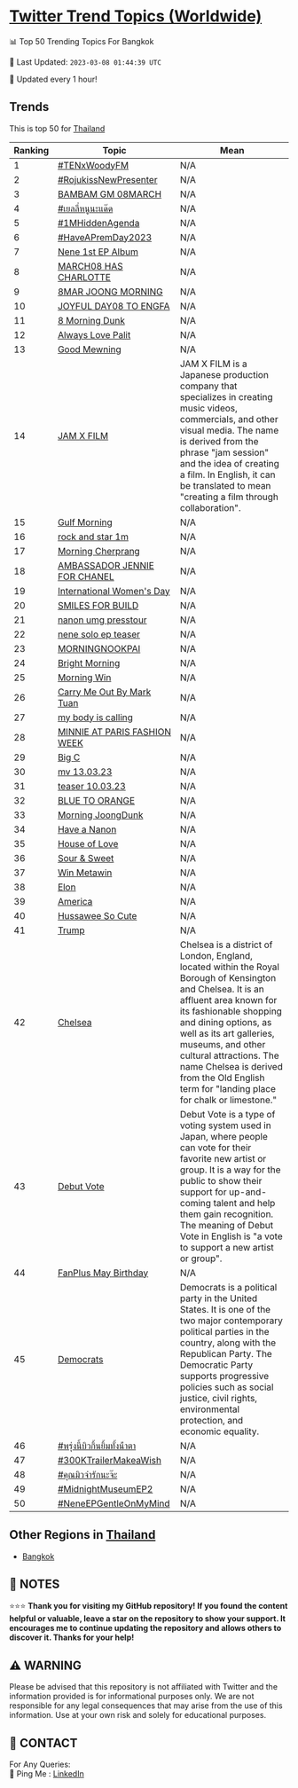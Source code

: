[Twitter Trend Topics (Worldwide)](https://github.com/ErcinDedeoglu/Twitter-Trend-Topics)
==========


📊 Top 50 Trending Topics For Bangkok

📆 Last Updated: `2023-03-08 01:44:39 UTC`

🔧 Updated every 1 hour!


## Trends

This is top 50 for [Thailand](</Thailand>)

| Ranking | Topic | Mean |
| ------- | ------------ | ------------ |
| 1 | [#TENxWoodyFM](http://twitter.com/search?q=%23TENxWoodyFM) | N/A |
| 2 | [#RojukissNewPresenter](http://twitter.com/search?q=%23RojukissNewPresenter) | N/A |
| 3 | [BAMBAM GM 08MARCH](http://twitter.com/search?q=BAMBAM+GM+08MARCH) | N/A |
| 4 | [#เยลลี่หนูนะแด๊ด](http://twitter.com/search?q=%23%e0%b9%80%e0%b8%a2%e0%b8%a5%e0%b8%a5%e0%b8%b5%e0%b9%88%e0%b8%ab%e0%b8%99%e0%b8%b9%e0%b8%99%e0%b8%b0%e0%b9%81%e0%b8%94%e0%b9%8a%e0%b8%94) | N/A |
| 5 | [#1MHiddenAgenda](http://twitter.com/search?q=%231MHiddenAgenda) | N/A |
| 6 | [#HaveAPremDay2023](http://twitter.com/search?q=%23HaveAPremDay2023) | N/A |
| 7 | [Nene 1st EP Album](http://twitter.com/search?q=Nene+1st+EP+Album) | N/A |
| 8 | [MARCH08 HAS CHARLOTTE](http://twitter.com/search?q=MARCH08+HAS+CHARLOTTE) | N/A |
| 9 | [8MAR JOONG MORNING](http://twitter.com/search?q=8MAR+JOONG+MORNING) | N/A |
| 10 | [JOYFUL DAY08 TO ENGFA](http://twitter.com/search?q=JOYFUL+DAY08+TO+ENGFA) | N/A |
| 11 | [8 Morning Dunk](http://twitter.com/search?q=8+Morning+Dunk) | N/A |
| 12 | [Always Love Palit](http://twitter.com/search?q=Always+Love+Palit) | N/A |
| 13 | [Good Mewning](http://twitter.com/search?q=Good+Mewning) | N/A |
| 14 | [JAM X FILM](http://twitter.com/search?q=JAM+X+FILM) | JAM X FILM is a Japanese production company that specializes in creating music videos, commercials, and other visual media. The name is derived from the phrase "jam session" and the idea of creating a film. In English, it can be translated to mean "creating a film through collaboration". |
| 15 | [Gulf Morning](http://twitter.com/search?q=Gulf+Morning) | N/A |
| 16 | [rock and star 1m](http://twitter.com/search?q=rock+and+star+1m) | N/A |
| 17 | [Morning Cherprang](http://twitter.com/search?q=Morning+Cherprang) | N/A |
| 18 | [AMBASSADOR JENNIE FOR CHANEL](http://twitter.com/search?q=AMBASSADOR+JENNIE+FOR+CHANEL) | N/A |
| 19 | [International Women's Day](http://twitter.com/search?q=International+Women%27s+Day) | N/A |
| 20 | [SMILES FOR BUILD](http://twitter.com/search?q=SMILES+FOR+BUILD) | N/A |
| 21 | [nanon umg presstour](http://twitter.com/search?q=nanon+umg+presstour) | N/A |
| 22 | [nene solo ep teaser](http://twitter.com/search?q=nene+solo+ep+teaser) | N/A |
| 23 | [MORNING​ NOOKPAI](http://twitter.com/search?q=MORNING%e2%80%8b+NOOKPAI) | N/A |
| 24 | [Bright Morning](http://twitter.com/search?q=Bright+Morning) | N/A |
| 25 | [Morning Win](http://twitter.com/search?q=Morning+Win) | N/A |
| 26 | [Carry Me Out By Mark Tuan](http://twitter.com/search?q=Carry+Me+Out+By+Mark+Tuan) | N/A |
| 27 | [my body is calling](http://twitter.com/search?q=my+body+is+calling) | N/A |
| 28 | [MINNIE AT PARIS FASHION WEEK](http://twitter.com/search?q=MINNIE+AT+PARIS+FASHION+WEEK) | N/A |
| 29 | [Big C](http://twitter.com/search?q=Big+C) | N/A |
| 30 | [mv 13.03.23](http://twitter.com/search?q=mv+13.03.23) | N/A |
| 31 | [teaser 10.03.23](http://twitter.com/search?q=teaser+10.03.23) | N/A |
| 32 | [BLUE TO ORANGE](http://twitter.com/search?q=BLUE+TO+ORANGE) | N/A |
| 33 | [Morning JoongDunk](http://twitter.com/search?q=Morning+JoongDunk) | N/A |
| 34 | [Have a Nanon](http://twitter.com/search?q=Have+a+Nanon) | N/A |
| 35 | [House of Love](http://twitter.com/search?q=House+of+Love) | N/A |
| 36 | [Sour & Sweet](http://twitter.com/search?q=Sour+%26+Sweet) | N/A |
| 37 | [Win Metawin](http://twitter.com/search?q=Win+Metawin) | N/A |
| 38 | [Elon](http://twitter.com/search?q=Elon) | N/A |
| 39 | [America](http://twitter.com/search?q=America) | N/A |
| 40 | [Hussawee So Cute](http://twitter.com/search?q=Hussawee+So+Cute) | N/A |
| 41 | [Trump](http://twitter.com/search?q=Trump) | N/A |
| 42 | [Chelsea](http://twitter.com/search?q=Chelsea) | Chelsea is a district of London, England, located within the Royal Borough of Kensington and Chelsea. It is an affluent area known for its fashionable shopping and dining options, as well as its art galleries, museums, and other cultural attractions. The name Chelsea is derived from the Old English term for "landing place for chalk or limestone." |
| 43 | [Debut Vote](http://twitter.com/search?q=Debut+Vote) | Debut Vote is a type of voting system used in Japan, where people can vote for their favorite new artist or group. It is a way for the public to show their support for up-and-coming talent and help them gain recognition. The meaning of Debut Vote in English is "a vote to support a new artist or group". |
| 44 | [FanPlus May Birthday](http://twitter.com/search?q=FanPlus+May+Birthday) | N/A |
| 45 | [Democrats](http://twitter.com/search?q=Democrats) | Democrats is a political party in the United States. It is one of the two major contemporary political parties in the country, along with the Republican Party. The Democratic Party supports progressive policies such as social justice, civil rights, environmental protection, and economic equality. |
| 46 | [#พรุ่งนี้บิวกิ้นยิ้มทั้งน้ําตา](http://twitter.com/search?q=%23%e0%b8%9e%e0%b8%a3%e0%b8%b8%e0%b9%88%e0%b8%87%e0%b8%99%e0%b8%b5%e0%b9%89%e0%b8%9a%e0%b8%b4%e0%b8%a7%e0%b8%81%e0%b8%b4%e0%b9%89%e0%b8%99%e0%b8%a2%e0%b8%b4%e0%b9%89%e0%b8%a1%e0%b8%97%e0%b8%b1%e0%b9%89%e0%b8%87%e0%b8%99%e0%b9%89%e0%b9%8d%e0%b8%b2%e0%b8%95%e0%b8%b2) | N/A |
| 47 | [#300KTrailerMakeaWish](http://twitter.com/search?q=%23300KTrailerMakeaWish) | N/A |
| 48 | [#คุณมิวจ๋ารักนะจ๊ะ](http://twitter.com/search?q=%23%e0%b8%84%e0%b8%b8%e0%b8%93%e0%b8%a1%e0%b8%b4%e0%b8%a7%e0%b8%88%e0%b9%8b%e0%b8%b2%e0%b8%a3%e0%b8%b1%e0%b8%81%e0%b8%99%e0%b8%b0%e0%b8%88%e0%b9%8a%e0%b8%b0) | N/A |
| 49 | [#MidnightMuseumEP2](http://twitter.com/search?q=%23MidnightMuseumEP2) | N/A |
| 50 | [#NeneEPGentleOnMyMind](http://twitter.com/search?q=%23NeneEPGentleOnMyMind) | N/A |



## Other Regions in [Thailand](</Thailand>)

* [Bangkok](</Thailand/Bangkok.md>)



## 📝 NOTES

⭐⭐⭐ **Thank you for visiting my GitHub repository! If you found the content helpful or valuable, leave a star on the repository to show your support. It encourages me to continue updating the repository and allows others to discover it. Thanks for your help!**


## ⚠️ WARNING

Please be advised that this repository is not affiliated with Twitter and the information provided is for informational purposes only. We are not responsible for any legal consequences that may arise from the use of this information. Use at your own risk and solely for educational purposes.


## 📨 CONTACT

 For Any Queries:  
            🏓 Ping Me : [LinkedIn](https://www.linkedin.com/in/ercindedeoglu/)
